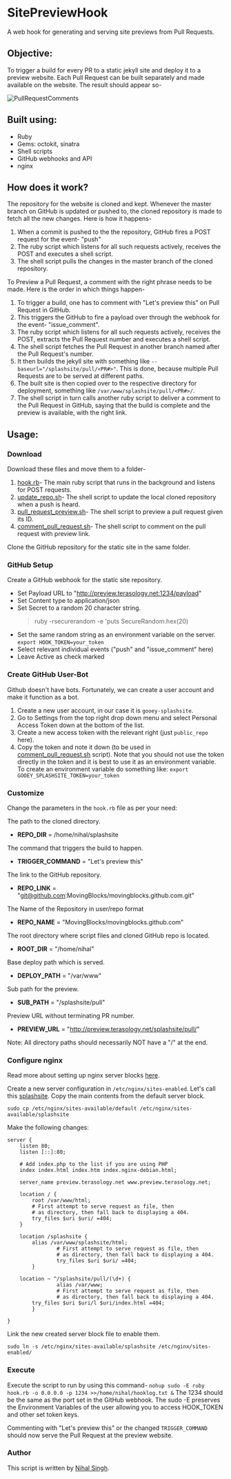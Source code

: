 # SitePreviewHook
A web hook for generating and serving site previews from Pull Requests.

## Objective:
To trigger a build for every PR to a static jekyll site and deploy it to a preview website. Each Pull Request can be built separately and made available on the website. The result should appear so-

![PullRequestComments](/PR.png)

## Built using:

- Ruby
- Gems: octokit, sinatra
- Shell scripts
- GitHub webhooks and API
- nginx

## How does it work?

The repository for the website is cloned and kept. Whenever the master branch on GitHub is updated or pushed to, the cloned repository is made to fetch all the new changes. Here is how it happens-

1. When a commit is pushed to the the repository, GitHub fires a POST request for the event- "push"
2. The ruby script which listens for all such requests actively, receives the POST and executes a shell script.
3. The shell script pulls the changes in the master branch of the cloned repository.

To Preview a Pull Request, a comment with the right phrase needs to be made. Here is the order in which things happen-

1. To trigger a build, one has to comment with "Let's preview this" on Pull Request in GitHub. 
2. This triggers the GitHub to fire a payload over through the webhook for the event- "issue_comment".
3. The ruby script which listens for all such requests actively, receives the POST, extracts the Pull Request number and executes a shell script.
5. The shell script fetches the Pull Request in another branch named after the Pull Request's number.
6. It then builds the jekyll site with something like `--baseurl="/splashsite/pull/<PR#>"`. This is done, because multiple Pull Requests are to be served at different paths.
7. The built site is then copied over to the respective directory for deployment, something like `/var/www/splashsite/pull/<PR#>/`.
8. The shell script in turn calls another ruby script to deliver a comment to the Pull Request in GitHub, saying that the build is complete and the preview is available, with the right link.

## Usage:

### Download

Download these files and move them to a folder-
1. [hook.rb](/hook.rb)- The main ruby script that runs in the background and listens for POST requests.
2. [update_repo.sh](/update_repo.sh)- The shell script to update the local cloned repository when a push is heard.
3. [pull_request_preview.sh](/pull_request_preview.sh)- The shell script to preview a pull request given its ID.
4. [comment_pull_request.sh](/comment_pull_request.sh)- The shell script to comment on the pull request with preview link.

Clone the GitHub repository for the static site in the same folder.

### GitHub Setup
Create a GitHub webhook for the static site repository.

- Set Payload URL to "http://preview.terasology.net:1234/payload"
- Set Content type to application/json
- Set Secret to a random 20 character string.
	> ruby -rsecurerandom -e 'puts SecureRandom.hex(20)
- Set the same random string as an environment variable on the server.
`export HOOK_TOKEN=your_token`
- Select relevant individual events ("push" and "issue_comment" here)
- Leave Active as check marked

### Create GitHub User-Bot
Github doesn't have bots. Fortunately, we can create a user account and make it function as a bot.

1. Create a new user account, in our case it is `gooey-splashsite`.
2. Go to Settings from the top right drop down menu and select Personal Access Token down at the bottom of the list.
3. Create a new access token with the relevant right (just `public_repo` here).
4. Copy the token and note it down (to be used in [comment_pull_request.sh](/comment_pull_request.sh) script). Note that you should not use the token directly in the token and it is best to use it as an environment variable. To create an environment variable do something like:
`export GOOEY_SPLASHSITE_TOKEN=your_token`


### Customize
Change the parameters in the `hook.rb` file as per your need:

The path to the cloned directory.  
- **REPO_DIR** = /home/nihal/splashsite 

The command that triggers the build to happen.  
- **TRIGGER_COMMAND** = "Let's preview this"

The link to the GitHub repository.  
- **REPO_LINK** = "git@github.com:MovingBlocks/movingblocks.github.com.git"

The Name of the Repository in user/repo format
- **REPO_NAME** = "MovingBlocks/movingblocks.github.com"

The root directory where script files and cloned GitHub repo is located.
- **ROOT_DIR** = "/home/nihal"

Base deploy path which is served.
- **DEPLOY_PATH** = "/var/www"

Sub path for the preview.
- **SUB_PATH** = "/splashsite/pull"

Preview URL without terminating PR number.
- **PREVIEW_URL** = "http://preview.terasology.net/splashsite/pull/"

Note: All directory paths should necessarily NOT have a "/" at the end.

### Configure nginx

Read more about setting up nginx server blocks [here](https://www.digitalocean.com/community/tutorials/how-to-set-up-nginx-server-blocks-virtual-hosts-on-ubuntu-16-04).

Create a new server configuration in `/etc/nginx/sites-enabled`. Let's call this [splashsite](/nginx-config). Copy the main contents from the default server block.
```
sudo cp /etc/nginx/sites-available/default /etc/nginx/sites-available/splashsite
```

Make the following changes:
```
server {
	listen 80;
	listen [::]:80;

	# Add index.php to the list if you are using PHP
	index index.html index.htm index.nginx-debian.html;

	server_name preview.terasology.net www.preview.terasology.net;

	location / {
		root /var/www/html;
		# First attempt to serve request as file, then
		# as directory, then fall back to displaying a 404.
		try_files $uri $uri/ =404;
	}

	location /splashsite {
		alias /var/www/splashsite/html;
                # First attempt to serve request as file, then
                # as directory, then fall back to displaying a 404.
                try_files $uri $uri/ =404;
        }

	location ~ ^/splashsite/pull/(\d+) {
                alias /var/www;
                # First attempt to serve request as file, then
                # as directory, then fall back to displaying a 404.
		try_files $uri $uri/l $uri/index.html =404;
        }

}
```

Link the new created server block file to enable them.
```
sudo ln -s /etc/nginx/sites-available/splashsite /etc/nginx/sites-enabled/
```


### Execute

Execute the script to run by using this command-
`nohup sudo -E ruby hook.rb -o 0.0.0.0 -p 1234 >>/home/nihal/hooklog.txt &`
The 1234 should be the same as the port set in the GitHub webhook.
The sudo -E preserves the Environment Variables of the user allowing you to access HOOK_TOKEN and other set token keys.

Commenting with "Let's preview this" or the changed `TRIGGER_COMMAND` should now serve the Pull Request at the preview website.

### Author

This script is written by [Nihal Singh](http://github.com/nihal111/).